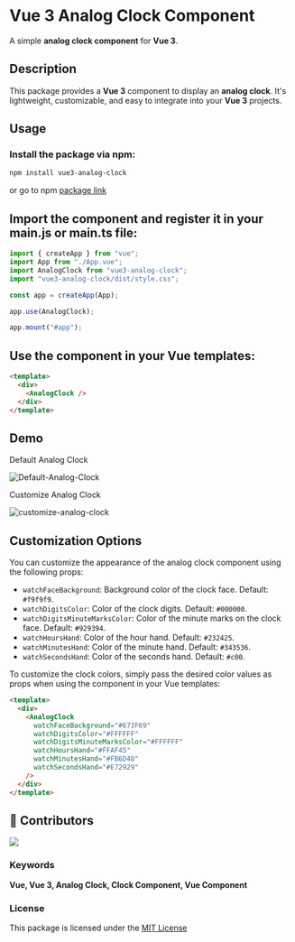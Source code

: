 # Vue 3 Analog Clock Component

A simple **analog clock component** for **Vue 3**.

## Description

This package provides a **Vue 3** component to display an **analog clock**. It's lightweight, customizable, and easy to integrate into your **Vue 3** projects.

## Usage

### Install the package via npm:

```bash
npm install vue3-analog-clock
```

or go to npm <a href="https://www.npmjs.com/package/vue3-analog-clock" target="_blank">package link</a>

## Import the component and register it in your main.js or main.ts file:

```javascript
import { createApp } from "vue";
import App from "./App.vue";
import AnalogClock from "vue3-analog-clock";
import "vue3-analog-clock/dist/style.css";

const app = createApp(App);

app.use(AnalogClock);

app.mount("#app");
```

## Use the component in your Vue templates:

```html
<template>
  <div>
    <AnalogClock />
  </div>
</template>
```

## Demo

Default Analog Clock

![Default-Analog-Clock](https://github.com/MadhushaPrasad/vue-analog-clock/assets/50085447/7db6707d-db25-40a3-92a6-7bcfafb5c598)

Customize Analog Clock

![customize-analog-clock](https://github.com/MadhushaPrasad/vue-analog-clock/assets/50085447/65ab7487-efab-46cb-91d9-682634b484b8)

## Customization Options

You can customize the appearance of the analog clock component using the following props:

- `watchFaceBackground`: Background color of the clock face. Default: `#f9f9f9`.
- `watchDigitsColor`: Color of the clock digits. Default: `#000000`.
- `watchDigitsMinuteMarksColor`: Color of the minute marks on the clock face. Default: `#929394`.
- `watchHoursHand`: Color of the hour hand. Default: `#232425`.
- `watchMinutesHand`: Color of the minute hand. Default: `#343536`.
- `watchSecondsHand`: Color of the seconds hand. Default: `#c00`.

To customize the clock colors, simply pass the desired color values as props when using the component in your Vue templates:

```html
<template>
  <div>
    <AnalogClock
      watchFaceBackground="#673F69"
      watchDigitsColor="#FFFFFF"
      watchDigitsMinuteMarksColor="#FFFFFF"
      watchHoursHand="#FFAF45"
      watchMinutesHand="#FB6D48"
      watchSecondsHand="#E72929"
    />
  </div>
</template>
```

## 🌱 Contributors

[ ![](https://camo.githubusercontent.com/e5bdd846c2bf495454efaabb0e3ea72815dddd51492dd7366ad9cafae91f1223/68747470733a2f2f636f6e747269622e726f636b732f696d6167653f7265706f3d4d616468757368615072617361642f7675652d616e616c6f672d636c6f636b) ](https://github.com/MadhushaPrasad/vue-analog-clock/graphs/contributors)

### Keywords

**Vue, Vue 3, Analog Clock, Clock Component, Vue Component**

### License

This package is licensed under the [MIT License](https://github.com/MadhushaPrasad/vue-analog-clock/blob/main/LICENSE)
